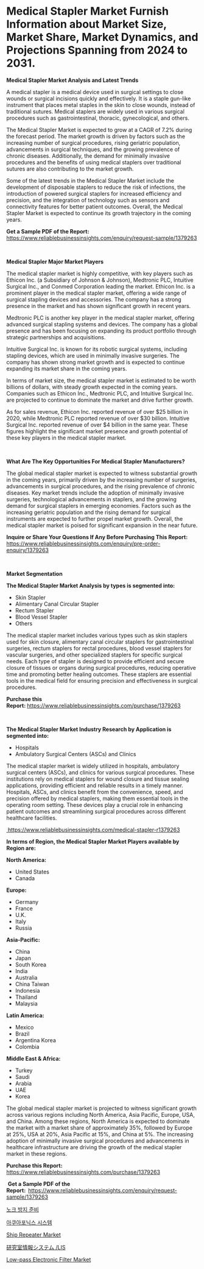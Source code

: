 <p><h1>Medical Stapler Market Furnish Information about Market Size, Market Share, Market Dynamics, and Projections Spanning from 2024 to 2031.</h1></p><p><strong>Medical Stapler Market Analysis and Latest Trends</strong></p>
<p><p>A medical stapler is a medical device used in surgical settings to close wounds or surgical incisions quickly and effectively. It is a staple gun-like instrument that places metal staples in the skin to close wounds, instead of traditional sutures. Medical staplers are widely used in various surgical procedures such as gastrointestinal, thoracic, gynecological, and others.</p><p>The Medical Stapler Market is expected to grow at a CAGR of 7.2% during the forecast period. The market growth is driven by factors such as the increasing number of surgical procedures, rising geriatric population, advancements in surgical techniques, and the growing prevalence of chronic diseases. Additionally, the demand for minimally invasive procedures and the benefits of using medical staplers over traditional sutures are also contributing to the market growth.</p><p>Some of the latest trends in the Medical Stapler Market include the development of disposable staplers to reduce the risk of infections, the introduction of powered surgical staplers for increased efficiency and precision, and the integration of technology such as sensors and connectivity features for better patient outcomes. Overall, the Medical Stapler Market is expected to continue its growth trajectory in the coming years.</p></p>
<p><strong>Get a Sample PDF of the Report:&nbsp;</strong> <a href="https://www.reliablebusinessinsights.com/enquiry/request-sample/1379263">https://www.reliablebusinessinsights.com/enquiry/request-sample/1379263</a></p>
<p>&nbsp;</p>
<p><strong>Medical Stapler Major Market Players</strong></p>
<p><p>The medical stapler market is highly competitive, with key players such as Ethicon Inc. (a Subsidiary of Johnson & Johnson), Medtronic PLC, Intuitive Surgical Inc., and Conmed Corporation leading the market. Ethicon Inc. is a prominent player in the medical stapler market, offering a wide range of surgical stapling devices and accessories. The company has a strong presence in the market and has shown significant growth in recent years.</p><p>Medtronic PLC is another key player in the medical stapler market, offering advanced surgical stapling systems and devices. The company has a global presence and has been focusing on expanding its product portfolio through strategic partnerships and acquisitions.</p><p>Intuitive Surgical Inc. is known for its robotic surgical systems, including stapling devices, which are used in minimally invasive surgeries. The company has shown strong market growth and is expected to continue expanding its market share in the coming years.</p><p>In terms of market size, the medical stapler market is estimated to be worth billions of dollars, with steady growth expected in the coming years. Companies such as Ethicon Inc., Medtronic PLC, and Intuitive Surgical Inc. are projected to continue to dominate the market and drive further growth.</p><p>As for sales revenue, Ethicon Inc. reported revenue of over $25 billion in 2020, while Medtronic PLC reported revenue of over $30 billion. Intuitive Surgical Inc. reported revenue of over $4 billion in the same year. These figures highlight the significant market presence and growth potential of these key players in the medical stapler market.</p></p>
<p>&nbsp;</p>
<p><strong>What Are The Key Opportunities For Medical Stapler Manufacturers?</strong></p>
<p><p>The global medical stapler market is expected to witness substantial growth in the coming years, primarily driven by the increasing number of surgeries, advancements in surgical procedures, and the rising prevalence of chronic diseases. Key market trends include the adoption of minimally invasive surgeries, technological advancements in staplers, and the growing demand for surgical staplers in emerging economies. Factors such as the increasing geriatric population and the rising demand for surgical instruments are expected to further propel market growth. Overall, the medical stapler market is poised for significant expansion in the near future.</p></p>
<p><strong>Inquire or Share Your Questions If Any Before Purchasing This Report:</strong> <a href="https://www.reliablebusinessinsights.com/enquiry/pre-order-enquiry/1379263">https://www.reliablebusinessinsights.com/enquiry/pre-order-enquiry/1379263</a></p>
<p>&nbsp;</p>
<p><strong>Market Segmentation</strong></p>
<p><strong>The Medical Stapler Market Analysis by types is segmented into:</strong></p>
<p><ul><li>Skin Stapler</li><li>Alimentary Canal Circular Stapler</li><li>Rectum Stapler</li><li>Blood Vessel Stapler</li><li>Others</li></ul></p>
<p><p>The medical stapler market includes various types such as skin staplers used for skin closure, alimentary canal circular staplers for gastrointestinal surgeries, rectum staplers for rectal procedures, blood vessel staplers for vascular surgeries, and other specialized staplers for specific surgical needs. Each type of stapler is designed to provide efficient and secure closure of tissues or organs during surgical procedures, reducing operative time and promoting better healing outcomes. These staplers are essential tools in the medical field for ensuring precision and effectiveness in surgical procedures.</p></p>
<p><strong>Purchase this Report:&nbsp;</strong><a href="https://www.reliablebusinessinsights.com/purchase/1379263">https://www.reliablebusinessinsights.com/purchase/1379263</a></p>
<p>&nbsp;</p>
<p><strong>The Medical Stapler Market Industry Research by Application is segmented into:</strong></p>
<p><ul><li>Hospitals</li><li>Ambulatory Surgical Centers (ASCs) and Clinics</li></ul></p>
<p><p>The medical stapler market is widely utilized in hospitals, ambulatory surgical centers (ASCs), and clinics for various surgical procedures. These institutions rely on medical staplers for wound closure and tissue sealing applications, providing efficient and reliable results in a timely manner. Hospitals, ASCs, and clinics benefit from the convenience, speed, and precision offered by medical staplers, making them essential tools in the operating room setting. These devices play a crucial role in enhancing patient outcomes and streamlining surgical procedures across different healthcare facilities.</p></p>
<p><a href="https://www.reliablebusinessinsights.com/medical-stapler-r1379263">&nbsp;https://www.reliablebusinessinsights.com/medical-stapler-r1379263</a></p>
<p><strong>In terms of Region, the Medical Stapler Market Players available by Region are:</strong></p>
<p>
    <p> <strong> North America: </strong>
        <ul>
            <li>United States</li>
            <li>Canada</li>
        </ul>
        </p> 
    <p> <strong> Europe: </strong>
        <ul>
            <li>Germany</li>
            <li>France</li>
            <li>U.K.</li>
            <li>Italy</li>
            <li>Russia</li>
        </ul>
        </p> 
    <p> <strong> Asia-Pacific: </strong>
        <ul>
            <li>China</li>
            <li>Japan</li>
            <li>South Korea</li>
            <li>India</li>
            <li>Australia</li>
            <li>China Taiwan</li>
            <li>Indonesia</li>
            <li>Thailand</li>
            <li>Malaysia</li>
        </ul>
        </p> 
    <p> <strong> Latin America: </strong>
        <ul>
            <li>Mexico</li>
            <li>Brazil</li>
            <li>Argentina Korea</li>
            <li>Colombia</li>
        </ul>
        </p> 
    <p> <strong> Middle East & Africa: </strong>
        <ul>
            <li>Turkey</li>
            <li>Saudi</li>
            <li>Arabia</li>
            <li>UAE</li>
            <li>Korea</li>
        </ul>
    </p>
    </p>
<p><p>The global medical stapler market is projected to witness significant growth across various regions including North America, Asia Pacific, Europe, USA, and China. Among these regions, North America is expected to dominate the market with a market share of approximately 35%, followed by Europe at 25%, USA at 20%, Asia Pacific at 15%, and China at 5%. The increasing adoption of minimally invasive surgical procedures and advancements in healthcare infrastructure are driving the growth of the medical stapler market in these regions.</p></p>
<p><strong>Purchase this Report: </strong><a href="https://www.reliablebusinessinsights.com/purchase/1379263">https://www.reliablebusinessinsights.com/purchase/1379263</a></p>
<p>&nbsp;<strong>Get a Sample PDF of the Report:&nbsp;&nbsp;</strong><a href="https://www.reliablebusinessinsights.com/enquiry/request-sample/1379263">https://www.reliablebusinessinsights.com/enquiry/request-sample/1379263</a></p>
<p><strong></strong></p>
<p><p><a href="https://github.com/vanessagrant665567/Market-Research-Report-List-1/blob/main/3437814181433.md">노크 방지 준비</a></p><p><a href="https://github.com/rrmadityapu/Market-Research-Report-List-1/blob/main/1116457181434.md">아쿠아포닉스 시스템</a></p><p><a href="https://github.com/fkhcgcyl33/Market-Research-Report-List-1/blob/main/ship-repeater-market.md">Ship Repeater Market</a></p><p><a href="https://github.com/KenyonJohns/Market-Research-Report-List-1/blob/main/8426849167837.md">研究室情報システム /LIS</a></p><p><a href="https://github.com/yazulaeha/Market-Research-Report-List-1/blob/main/low-pass-electronic-filter-market.md">Low-pass Electronic Filter Market</a></p></p>
